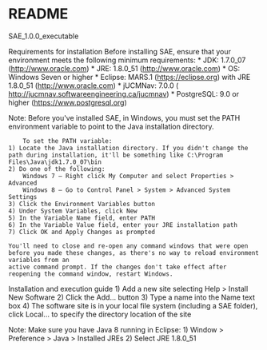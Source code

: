 # README #

SAE_1.0.0_executable

Requirements for installation
	Before installing SAE, ensure that your environment meets the following minimum requirements:
	* JDK: 1.7.0_07 (http://www.oracle.com)
        * JRE: 1.8.0_51 (http://www.oracle.com) 
        * OS: Windows Seven or higher
        * Eclipse: MARS.1 (https://eclipse.org) with JRE 1.8.0_51 (http://www.oracle.com)
        * jUCMNav: 7.0.0  ( http://jucmnav.softwareengineering.ca/jucmnav)
        * PostgreSQL: 9.0 or higher (https://www.postgresql.org)

Note: Before you've installed SAE, in Windows, you must set the  PATH  environment variable to point to the Java installation directory.

        To set the PATH variable:
	1) Locate the Java installation directory. If you didn't change the path during installation, it'll be something like C:\Program Files\Java\jdk1.7.0_07\bin
	2) Do one of the following:
		Windows 7 – Right click My Computer and select Properties > Advanced
		Windows 8 – Go to Control Panel > System > Advanced System Settings
	3) Click the Environment Variables button
	4) Under System Variables, click New
	5) In the Variable Name field, enter PATH 
	6) In the Variable Value field, enter your JRE installation path
	7) Click OK and Apply Changes as prompted

	You'll need to close and re-open any command windows that were open before you made these changes, as there's no way to reload environment variables from an 
	active command prompt. If the changes don't take effect after reopening the command window, restart Windows.

Installation and execution guide
	1) Add a new site selecting Help > Install New Software
 	2) Click the Add... button
 	3) Type a name into the Name text box
 	4) The software site is in your local file system (including a SAE folder), click Local... to specify the directory location of the site

Note: Make sure you have Java 8 running in Eclipse:
	1) Window > Preference > Java  > Installed JREs
	2) Select JRE 1.8.0_51